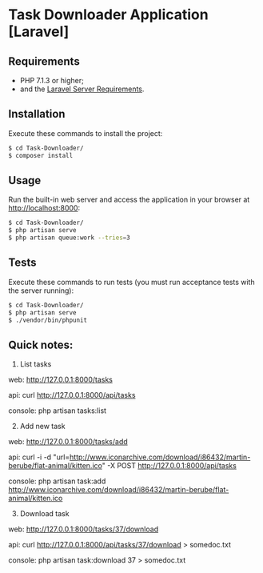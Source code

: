 Task Downloader Application [Laravel]
==================================

Requirements
------------

  * PHP 7.1.3 or higher;
  * and the [Laravel Server Requirements][1].

Installation
------------

Execute these commands to install the project:

```bash
$ cd Task-Downloader/
$ composer install
```

Usage
-----

Run the built-in web server and access the application in your browser at <http://localhost:8000>:

```bash
$ cd Task-Downloader/
$ php artisan serve
$ php artisan queue:work --tries=3
```

Tests
-----

Execute these commands to run tests (you must run acceptance tests with the server running):

```bash
$ cd Task-Downloader/
$ php artisan serve
$ ./vendor/bin/phpunit
```

Quick notes:
------------

1. List tasks

web: http://127.0.0.1:8000/tasks

api: curl http://127.0.0.1:8000/api/tasks

console: php artisan tasks:list

2. Add new task

web: http://127.0.0.1:8000/tasks/add

api: curl -i -d "url=http://www.iconarchive.com/download/i86432/martin-berube/flat-animal/kitten.ico" -X POST http://127.0.0.1:8000/api/tasks

console: php artisan task:add http://www.iconarchive.com/download/i86432/martin-berube/flat-animal/kitten.ico

3. Download task

web: http://127.0.0.1:8000/tasks/37/download

api: curl http://127.0.0.1:8000/api/tasks/37/download > somedoc.txt

console: php artisan task:download 37 > somedoc.txt


[1]: https://laravel.com/docs/5.7#server-requirements
